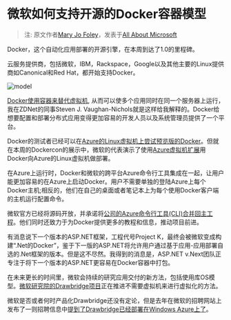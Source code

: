 
# 微软如何支持开源的Docker容器模型

> 注: 原文作者[Mary Jo Foley](http://www.zdnet.com/meet-the-team/us/mary-jo-foley/)，发表于[All About Microsoft](http://www.zdnet.com/blog/microsoft/)

Docker，这个自动化应用部署的开源引擎，在本周到达了1.0的里程碑。

云服务提供商，包括微软，IBM，Rackspace，Google以及其他主要的Linux提供商如Canonical和Red Hat，都开始支持Docker。

![model](http://cdn-static.zdnet.com/i/r/story/70/00/030393/azuredocker-200x101.png?hash=ZwMyZmxkMQ&upscale=1)

[Docker使用容器来替代虚拟机](http://www.zdnet.com/docker-1-0-brings-container-technology-to-the-enterprise-7000030333/), 从而可以使多个应用同时在同一个服务器上运行，我在ZDNet的同事Steven J. Vaughan-Nichols就是这样给我解释的。Docker给想要配置和部署分布式应用变得更加容易的开发人员以及系统管理员提供了一个平台。

Docker的测试者已经可以在[Azure的Linux虚拟机上尝试预览版的Docker](http://azure.microsoft.com/blog/2014/06/09/docker-and-azure-coolness/)。但就在本周的Dockercon的展示中，微软的代表演示了使用[Azure虚拟机扩展](http://www.zdnet.com/microsofts-azure-cloud-team-moves-toward-blurring-the-iaaspaas-lines-7000026708/)用Docker向Azure的Linux虚拟机做部署。

在Azure上运行时，Docker和微软的跨平台Azure命令行工具集成在一起，让用户能更加容易的在Azure上启动Docker。用户不需要单独的登陆Azure上每个Docker主机;相反的，他们在自己的桌面或者笔记本上为每个使用Docker客户端的主机运行配置命令。

微软官方已经将源码开放，并承诺将[公司的Azure命令行工具(CLI)合并回主工程](https://github.com/MSOpenTech/azure-sdk-tools-xplat/tree/docker)。他们同时还致力于为Docker提供更多的教程和信息，推动项目前进。

有消息说下一个版本的ASP.NET框架，工程代号Project K，最终会被微软变成构建“.Net的Docker”，鉴于下一版的ASP.NET将允许用户通过基于应用-应用部署自选的.Net框架的版本。但是这不尽然。我得到的消息是，ASP.NET v.Next团队正专注于将下一个版本的ASP.NET更容易在Docker容器中打包。


在未来更长的时间里，微软会持续的研究应用交付的新方法，包括使用库OS模型。[微软研究院的Drawbridge项目](http://www.zdnet.com/microsoft-to-offer-its-drawbridge-virtualization-technology-on-top-of-its-windows-azure-cloud-7000009774/)正在推进不需要虚拟机来进行虚拟化的方法。

微软是否或者何时产品化Drawbridge还没有定论，但是去年在微软的招聘网站上发布了一则招聘信息中[提到了Drawbridge已经部署在Windows Azure上了](http://www.zdnet.com/microsoft-to-offer-its-drawbridge-virtualization-technology-on-top-of-its-windows-azure-cloud-7000009774/)。
